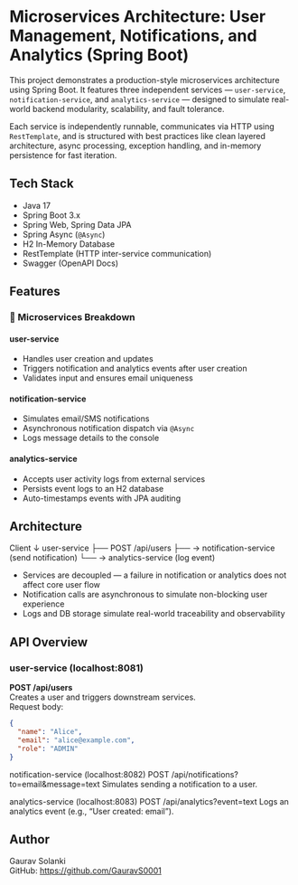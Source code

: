 # Microservices Architecture: User Management, Notifications, and Analytics (Spring Boot)

This project demonstrates a production-style microservices architecture using Spring Boot. It features three independent services — `user-service`, `notification-service`, and `analytics-service` — designed to simulate real-world backend modularity, scalability, and fault tolerance.

Each service is independently runnable, communicates via HTTP using `RestTemplate`, and is structured with best practices like clean layered architecture, async processing, exception handling, and in-memory persistence for fast iteration.

## Tech Stack

- Java 17  
- Spring Boot 3.x  
- Spring Web, Spring Data JPA  
- Spring Async (`@Async`)  
- H2 In-Memory Database  
- RestTemplate (HTTP inter-service communication)  
- Swagger (OpenAPI Docs)  

## Features

### 🧩 Microservices Breakdown

#### user-service
- Handles user creation and updates  
- Triggers notification and analytics events after user creation  
- Validates input and ensures email uniqueness  

#### notification-service
- Simulates email/SMS notifications  
- Asynchronous notification dispatch via `@Async`  
- Logs message details to the console  

#### analytics-service
- Accepts user activity logs from external services  
- Persists event logs to an H2 database  
- Auto-timestamps events with JPA auditing  

## Architecture

Client
↓
user-service
├── POST /api/users
├── → notification-service (send notification)
└── → analytics-service (log event)


- Services are decoupled — a failure in notification or analytics does not affect core user flow  
- Notification calls are asynchronous to simulate non-blocking user experience  
- Logs and DB storage simulate real-world traceability and observability  

## API Overview

### user-service (localhost:8081)
**POST /api/users**  
Creates a user and triggers downstream services.  
Request body:
```json
{
  "name": "Alice",
  "email": "alice@example.com",
  "role": "ADMIN"
}
```
notification-service (localhost:8082)
POST /api/notifications?to=email&message=text
Simulates sending a notification to a user.

analytics-service (localhost:8083)
POST /api/analytics?event=text
Logs an analytics event (e.g., “User created: email”).


## Author

Gaurav Solanki  
GitHub: https://github.com/GauravS0001
